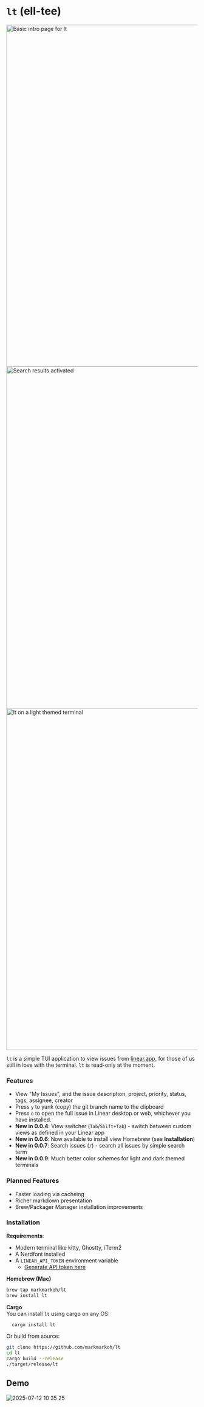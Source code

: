 # `lt` (ell-tee)
<img width="900" alt="Basic intro page for lt" src="https://github.com/user-attachments/assets/dd29d164-4ec8-4bb6-b469-667680b2d739" />
<img width="900" alt="Search results activated" src="https://github.com/user-attachments/assets/62d426a3-fe34-4eb2-a44a-0e53da1e03e9" />
<img width="900" alt="lt on a light themed terminal" src="https://github.com/user-attachments/assets/7a878054-5b99-4fce-8b4e-bcdb2e75f335" />

`lt` is a simple TUI application to view issues from [linear.app](https://linear.app/), for those of us still in love with the terminal. `lt` is read-only at the moment.

### Features
* View "My Issues", and the issue description, project, priority, status, tags, assignee, creator  
* Press `y` to yank (copy) the git branch name to the clipboard
* Press `o` to open the full issue in Linear desktop or web, whichever you have installed.
* **New in 0.0.4**: View switcher (`Tab`/`Shift+Tab`) - switch between custom views as defined in your Linear app
* **New in 0.0.6**: Now available to install view Homebrew (see **Installation**)
* **New in 0.0.7**: Search issues (`/`) - search all issues by simple search term
* **New in 0.0.9**: Much better color schemes for light and dark themed terminals
  
### Planned Features
* Faster loading via cacheing
* Richer markdown presentation
* Brew/Packager Manager installation improvements


### Installation
**Requirements**:
* Modern terminal like kitty, Ghostty, iTerm2
* A Nerdfont installed
* A `LINEAR_API_TOKEN` environment variable
   * [Generate API token here](https://linear.app/settings/account/security)

**Homebrew (Mac)**
```bash
brew tap markmarkoh/lt
brew install lt
```

**Cargo**  
You can install `lt` using cargo on any OS:
```bash
  cargo install lt
```

Or build from source:

```bash
git clone https://github.com/markmarkoh/lt
cd lt
cargo build --release
./target/release/lt
```

## Demo 
![2025-07-12 10 35 25](https://github.com/user-attachments/assets/34460f44-ee91-416d-8acf-4c7b3a4d7b75)
